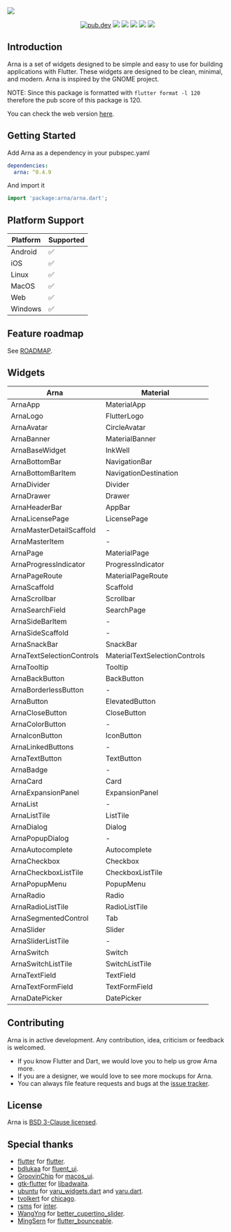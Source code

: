 <img src="https://user-images.githubusercontent.com/16052180/169879175-298844aa-b75e-45b1-9006-1efb5d00baa9.png">

<p align="center">
  <a href="https://pub.dartlang.org/packages/arna"><img src="https://img.shields.io/pub/v/arna.svg" alt="pub.dev"></a>
  <a href="https://github.com/MahanRahmati/"><img src="https://img.shields.io/badge/Maintainer-MahanRahmati-informational"></a>
  <a href="https://github.com/leanflutter/awesome-flutter-desktop"> <img src="https://img.shields.io/badge/Awesome-Flutter%20Desktop-blue.svg" /></a>
  <a href="https://github.com/MahanRahmati/Arna/actions/workflows/pana_analysis.yml"><img src="https://github.com/MahanRahmati/Arna/actions/workflows/pana_analysis.yml/badge.svg"></a>
  <a href="https://github.com/MahanRahmati/Arna/actions/workflows/flutter_analysis.yml"><img src="https://github.com/MahanRahmati/Arna/actions/workflows/flutter_analysis.yml/badge.svg"></a>
  <img src="https://img.shields.io/github/license/MahanRahmati/arna">
</p>

## Introduction

Arna is a set of widgets designed to be simple and easy to use for building applications with Flutter. These widgets are designed to be clean, minimal, and modern. Arna is inspired by the GNOME project.

NOTE: Since this package is formatted with `flutter format -l 120` therefore the pub score of this package is 120.

You can check the web version [here](https://mahanrahmati.github.io/arna_demo/).

## Getting Started

Add Arna as a dependency in your pubspec.yaml

```yaml
dependencies:
  arna: ^0.4.9
```

And import it

```dart
import 'package:arna/arna.dart';
```

## Platform Support

| Platform | Supported |
| -------- | --------- |
| Android  | ✅        |
| iOS      | ✅        |
| Linux    | ✅        |
| MacOS    | ✅        |
| Web      | ✅        |
| Windows  | ✅        |

## Feature roadmap

See [ROADMAP](./ROADMAP.md).

## Widgets

| Arna                      | Material                      |
| ------------------------- | ----------------------------- |
| ArnaApp                   | MaterialApp                   |
| ArnaLogo                  | FlutterLogo                   |
| ArnaAvatar                | CircleAvatar                  |
| ArnaBanner                | MaterialBanner                |
| ArnaBaseWidget            | InkWell                       |
| ArnaBottomBar             | NavigationBar                 |
| ArnaBottomBarItem         | NavigationDestination         |
| ArnaDivider               | Divider                       |
| ArnaDrawer                | Drawer                        |
| ArnaHeaderBar             | AppBar                        |
| ArnaLicensePage           | LicensePage                   |
| ArnaMasterDetailScaffold  | -                             |
| ArnaMasterItem            | -                             |
| ArnaPage                  | MaterialPage                  |
| ArnaProgressIndicator     | ProgressIndicator             |
| ArnaPageRoute             | MaterialPageRoute             |
| ArnaScaffold              | Scaffold                      |
| ArnaScrollbar             | Scrollbar                     |
| ArnaSearchField           | SearchPage                    |
| ArnaSideBarItem           | -                             |
| ArnaSideScaffold          | -                             |
| ArnaSnackBar              | SnackBar                      |
| ArnaTextSelectionControls | MaterialTextSelectionControls |
| ArnaTooltip               | Tooltip                       |
| ArnaBackButton            | BackButton                    |
| ArnaBorderlessButton      | -                             |
| ArnaButton                | ElevatedButton                |
| ArnaCloseButton           | CloseButton                   |
| ArnaColorButton           | -                             |
| ArnaIconButton            | IconButton                    |
| ArnaLinkedButtons         | -                             |
| ArnaTextButton            | TextButton                    |
| ArnaBadge                 | -                             |
| ArnaCard                  | Card                          |
| ArnaExpansionPanel        | ExpansionPanel                |
| ArnaList                  | -                             |
| ArnaListTile              | ListTile                      |
| ArnaDialog                | Dialog                        |
| ArnaPopupDialog           | -                             |
| ArnaAutocomplete          | Autocomplete                  |
| ArnaCheckbox              | Checkbox                      |
| ArnaCheckboxListTile      | CheckboxListTile              |
| ArnaPopupMenu             | PopupMenu                     |
| ArnaRadio                 | Radio                         |
| ArnaRadioListTile         | RadioListTile                 |
| ArnaSegmentedControl      | Tab                           |
| ArnaSlider                | Slider                        |
| ArnaSliderListTile        | -                             |
| ArnaSwitch                | Switch                        |
| ArnaSwitchListTile        | SwitchListTile                |
| ArnaTextField             | TextField                     |
| ArnaTextFormField         | TextFormField                 |
| ArnaDatePicker            | DatePicker                    |

## Contributing

Arna is in active development. Any contribution, idea, criticism or feedback is welcomed.

- If you know Flutter and Dart, we would love you to help us grow Arna more.
- If you are a designer, we would love to see more mockups for Arna.
- You can always file feature requests and bugs at the [issue tracker](https://github.com/MahanRahmati/Arna/issues).

## License

Arna is [BSD 3-Clause licensed](./LICENSE).

## Special thanks

- [flutter](https://github.com/flutter/) for [flutter](https://github.com/flutter/flutter/).
- [bdlukaa](https://github.com/bdlukaa) for [fluent_ui](https://github.com/bdlukaa/fluent_ui).
- [GroovinChip](https://github.com/GroovinChip) for [macos_ui](https://github.com/GroovinChip/macos_ui).
- [gtk-flutter](https://github.com/gtk-flutter) for [libadwaita](https://github.com/gtk-flutter/libadwaita).
- [ubuntu](https://github.com/ubuntu) for [yaru_widgets.dart](https://github.com/ubuntu/yaru_widgets.dart) and [yaru.dart](https://github.com/ubuntu/yaru.dart).
- [tvolkert](https://github.com/tvolkert) for [chicago](https://github.com/tvolkert/chicago).
- [rsms](https://github.com/rsms) for [inter](https://github.com/rsms/inter).
- [WangYng](https://github.com/WangYng) for [better_cupertino_slider](https://github.com/WangYng/better_cupertino_slider).
- [MingSern](https://github.com/MingSern) for [flutter_bounceable](https://github.com/MingSern/flutter_bounceable).
